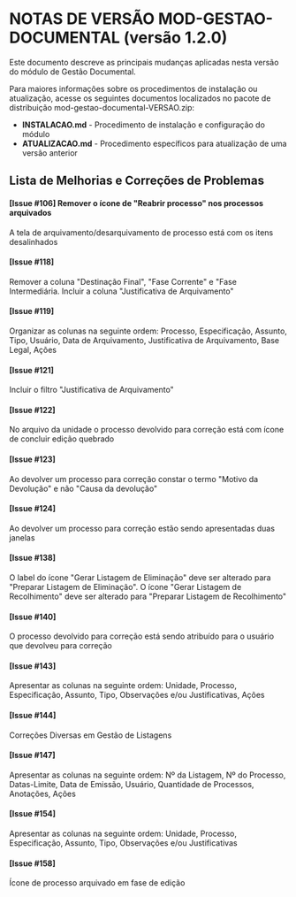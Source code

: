 # NOTAS DE VERSÃO MOD-GESTAO-DOCUMENTAL (versão 1.2.0)

Este documento descreve as principais mudanças aplicadas nesta versão do módulo de Gestão Documental.

Para maiores informações sobre os procedimentos de instalação ou atualização, acesse os seguintes documentos localizados no pacote de distribuição mod-gestao-documental-VERSAO.zip:

* **INSTALACAO.md** - Procedimento de instalação e configuração do módulo
* **ATUALIZACAO.md** - Procedimento específicos para atualização de uma versão anterior


## Lista de Melhorias e Correções de Problemas

#### [Issue #106] Remover o ícone de "Reabrir processo" nos processos arquivados

A tela de arquivamento/desarquivamento de processo está com os itens desalinhados

#### [Issue #118]

Remover a coluna "Destinação Final", "Fase Corrente" e "Fase Intermediária. Incluir a coluna "Justificativa de Arquivamento"

#### [Issue #119]

Organizar as colunas na seguinte ordem: Processo, Especificação, Assunto, Tipo, Usuário, Data de Arquivamento, Justificativa de Arquivamento, Base Legal, Ações

#### [Issue #121]

Incluir o filtro "Justificativa de Arquivamento"

#### [Issue #122]

No arquivo da unidade o processo devolvido para correção está com ícone de concluir edição quebrado

#### [Issue #123]

Ao devolver um processo para correção constar o termo "Motivo da Devolução" e não "Causa da devolução"

#### [Issue #124]

Ao devolver um processo para correção estão sendo apresentadas duas janelas

#### [Issue #138]

O label do ícone "Gerar Listagem de Eliminação" deve ser alterado para "Preparar Listagem de Eliminação". O ícone "Gerar Listagem de Recolhimento" deve ser alterado para "Preparar Listagem de Recolhimento"

#### [Issue #140]

O processo devolvido para correção está sendo atribuído para o usuário que devolveu para correção

#### [Issue #143]

Apresentar as colunas na seguinte ordem: Unidade, Processo, Especificação, Assunto, Tipo, Observações e/ou Justificativas, Ações

#### [Issue #144]

Correções Diversas em Gestão de Listagens

#### [Issue #147]

Apresentar as colunas na seguinte ordem: Nº da Listagem, Nº do Processo, Datas-Limite, Data de Emissão, Usuário, Quantidade de Processos, Anotações, Ações

#### [Issue #154]

Apresentar as colunas na seguinte ordem: Unidade, Processo, Especificação, Assunto, Tipo, Observações e/ou Justificativas

#### [Issue #158]

Ícone de processo arquivado em fase de edição